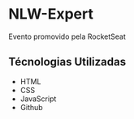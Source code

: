 # NLW-Expert
Evento promovido pela RocketSeat

## Técnologias Utilizadas

- HTML
- CSS
- JavaScript
- Github